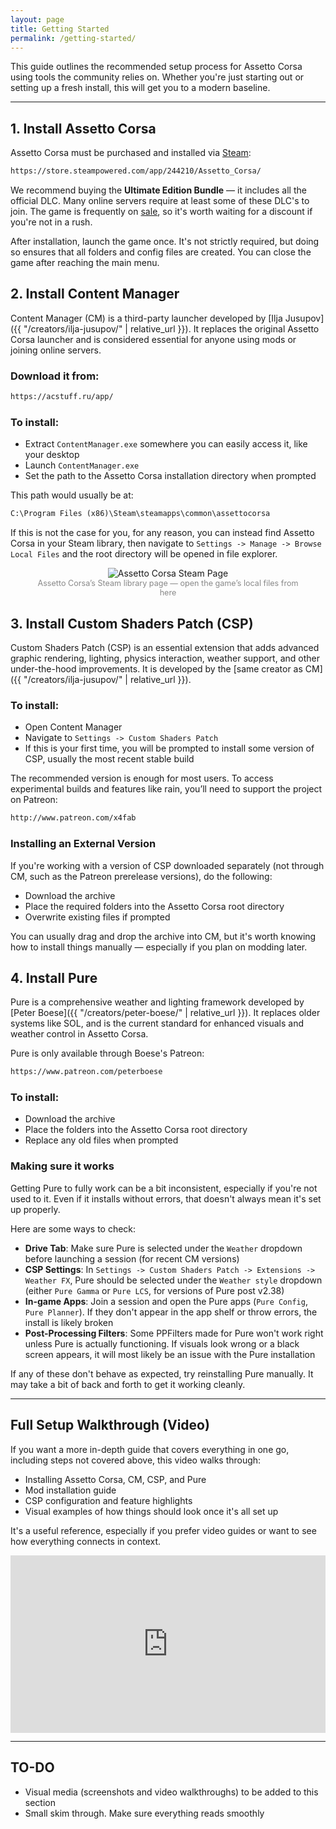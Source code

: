 ```yaml
---
layout: page
title: Getting Started
permalink: /getting-started/
---
```


This guide outlines the recommended setup process for Assetto Corsa using tools the community relies on. Whether you're just starting out or setting up a fresh install, this will get you to a modern baseline.

---

## 1. Install Assetto Corsa

Assetto Corsa must be purchased and installed via [Steam](https://store.steampowered.com/):

```txt
https://store.steampowered.com/app/244210/Assetto_Corsa/
```

We recommend buying the **Ultimate Edition Bundle** — it includes all the official DLC. Many online servers require at least some of these DLC's to join. The game is frequently on [sale](https://steamdb.info/app/244210/), so it's worth waiting for a discount if you're not in a rush.

After installation, launch the game once. It's not strictly required, but doing so ensures that all folders and config files are created. You can close the game after reaching the main menu.

## 2. Install Content Manager

<!-- TODO: ADD REFERENCES TO ILJA'S CREATOR PROFILE FOR THIS SECTION -->

Content Manager (CM) is a third-party launcher developed by [Ilja Jusupov]({{ "/creators/ilja-jusupov/" | relative_url }}). It replaces the original Assetto Corsa launcher and is considered essential for anyone using mods or joining online servers.

### Download it from:

```txt
https://acstuff.ru/app/
```

### To install:

- Extract `ContentManager.exe` somewhere you can easily access it, like your desktop
- Launch `ContentManager.exe`
- Set the path to the Assetto Corsa installation directory when prompted

This path would usually be at:

```txt
C:\Program Files (x86)\Steam\steamapps\common\assettocorsa
```

If this is not the case for you, for any reason, you can instead find Assetto Corsa in your Steam library, then navigate to `Settings -> Manage -> Browse Local Files` and the root directory will be opened in file explorer.

<figure style="text-align: center; margin-bottom: 1.5em;">
<img 
    src="https://media.discordapp.net/attachments/1380082663490064526/1380083763543015424/5A50BD54-E9D0-4823-A021-5997870E8397.png?ex=684296a9&is=68414529&hm=f202d2f3be7ec25acecb95aeb4d47c75538f6931b0d5a94da4a6cd18653ba829&=&format=webp&quality=lossless"
    alt="Assetto Corsa Steam Page" 
    style="max-width: 100%; height: auto;">
<figcaption 
    style="color: #888; font-size: 0.9em;">Assetto Corsa’s Steam library page — open the game’s local files from here
</figcaption>
</figure>

## 3. Install Custom Shaders Patch (CSP)

Custom Shaders Patch (CSP) is an essential extension that adds advanced graphic rendering, lighting, physics interaction, weather support, and other under-the-hood improvements. It is developed by the [same creator as CM]({{ "/creators/ilja-jusupov/" | relative_url }}).

### To install:

- Open Content Manager
- Navigate to `Settings -> Custom Shaders Patch`
- If this is your first time, you will be prompted to install some version of CSP, usually the most recent stable build

The recommended version is enough for most users. To access experimental builds and features like rain, you’ll need to support the project on Patreon:

```txt
http://www.patreon.com/x4fab
```

### Installing an External Version

If you're working with a version of CSP downloaded separately (not through CM, such as the Patreon prerelease versions), do the following:

- Download the archive
- Place the required folders into the Assetto Corsa root directory
- Overwrite existing files if prompted

You can usually drag and drop the archive into CM, but it's worth knowing how to install things manually — especially if you plan on modding later.

## 4. Install Pure

<!-- TODO: ADD REFERENCES TO PETER'S CREATOR PROFILE FOR THIS SECTION -->

Pure is a comprehensive weather and lighting framework developed by [Peter Boese]({{ "/creators/peter-boese/" | relative_url }}). It replaces older systems like SOL, and is the current standard for enhanced visuals and weather control in Assetto Corsa.

Pure is only available through Boese's Patreon:

```txt
https://www.patreon.com/peterboese
```

### To install:

- Download the archive
- Place the folders into the Assetto Corsa root directory
- Replace any old files when prompted

### Making sure it works

Getting Pure to fully work can be a bit inconsistent, especially if you're not used to it. Even if it installs without errors, that doesn't always mean it's set up properly.

Here are some ways to check:

<!-- !!: for CM versions post v0..34.34 or whatever -->

- **Drive Tab**: Make sure Pure is selected under the `Weather` dropdown before launching a session (for recent CM versions)
- **CSP Settings**: In `Settings -> Custom Shaders Patch -> Extensions -> Weather FX`, Pure should be selected under the `Weather style` dropdown (either `Pure Gamma` or `Pure LCS`, for versions of Pure post v2.38) <!-- MAKE SURE THIS IS RIGHT -->
- **In-game Apps**: Join a session and open the Pure apps (`Pure Config`, `Pure Planner`). If they don't appear in the app shelf or throw errors, the install is likely broken
- **Post-Processing Filters**: Some PPFilters made for Pure won't work right unless Pure is actually functioning. If visuals look wrong or a black screen appears, it will most likely be an issue with the Pure installation

If any of these don't behave as expected, try reinstalling Pure manually. It may take a bit of back and forth to get it working cleanly.

<!-- TODO: FINISH THIS -->
<!-- TODO: ADD PICTURES, VIDEO, MEDIA -->

---

## Full Setup Walkthrough (Video)

If you want a more in-depth guide that covers everything in one go, including steps not covered above, this video walks through:

- Installing Assetto Corsa, CM, CSP, and Pure
- Mod installation guide
- CSP configuration and feature highlights
- Visual examples of how things should look once it's all set up

It's a useful reference, especially if you prefer video guides or want to see how everything connects in context.

<div style="position: relative; width: 100%; padding-bottom: 56.25%; margin-bottom:1em; height: 0">
<iframe 
    src="https://www.youtube.com/embed/eour5cDFF84"
    title="Assetto Corsa: FULL Guide" 
    frameborder="0" 
    allowfullscreen
    style="position: absolute; top: 0; left: 0; width: 100%; height: 100%;">
</iframe>
</div>

---

## TO-DO

- Visual media (screenshots and video walkthroughs) to be added to this section
- Small skim through. Make sure everything reads smoothly
